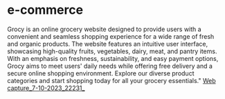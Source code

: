 # e-commerce

Grocy is an online grocery website designed to provide users with a convenient and seamless shopping experience for a wide range of fresh and organic products. The website features an intuitive user interface, showcasing high-quality fruits, vegetables, dairy, meat, and pantry items. With an emphasis on freshness, sustainability, and easy payment options, Grocy aims to meet users' daily needs while offering free delivery and a secure online shopping environment. Explore our diverse product categories and start shopping today for all your grocery essentials."
[Web capture_7-10-2023_22231_](https://github.com/afiya067/e-commerce/assets/122664723/7a650260-0344-46e5-8022-f93033b21af9)
